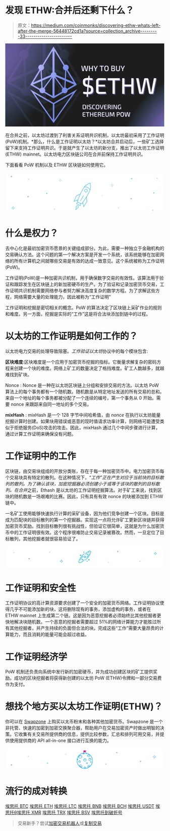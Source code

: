 # 发现 ETHW:合并后还剩下什么？

> 原文：<https://medium.com/coinmonks/discovering-ethw-whats-left-after-the-merge-56448172cd1a?source=collection_archive---------33----------------------->

![](img/50a154499456584d61c6c7bf705067e6.png)

在合并之前，以太坊过渡到了利害关系证明共识机制，以太坊最初采用了工作证明(PoW)机制。*那么，什么是工作证明以太坊？*以太坊合并启动后，一些矿工选择留下来支持工作证明共识。于是就产生了以太坊的新分支，推出了以太坊工作证明(ETHW) mainnet。以太坊电力区块链公司在合并前保持工作证明共识。

下面看看 PoW 机制以及 ETHW 区块链如何使用它。

![](img/c6566fef416fa2b9f4562b9ed1342c7c.png)

# 什么是权力？

去中心化是最初加密货币愿景的关键组成部分。为此，需要一种独立于金融机构的交易确认方法。这个问题的第一个解决方案是开发一个系统，该系统能够在加密网络的所有计算机之间就哪些交易是有效的达成一致意见。这个系统被称为工作证明(PoW)。

工作证明(PoW)是一种加密共识机制，用于确保数字交易的有效性。该算法用于验证和跟踪发生在区块链上的新加密硬币的生产。为了验证和记录加密货币交易，工作证明共识机制需要网络参与者努力解决高度复杂的数学方程。为了求解这些方程，网络需要大量的处理能力，因此被称为“工作证明”

工作证明和挖掘是密切相关的概念。PoW 的算法决定了区块链上采矿作业的规则和难度。另一方面，挖掘是实际的“工作”这是将合法块添加到链中的过程。

# 以太坊的工作证明是如何工作的？

以太坊电力交易的处理导致阻塞。*工作验证以太坊*协议中的每个模块包含:

**区块难度**:区块难度是一个应用于加密货币挖掘的指标。它衡量求解复杂的密码方程来创建一个块的难度。网络上矿工的数量决定了格挡难度。矿工人数越多，就越难找到矿块。

Nonce : Nonce 是一种在以太坊区块链上分组和安排交易的方法。以太坊 PoW 算法上的每个事务都有一个随机数。随机数是从特定地址发送的所有交易的总和。来自一个地址的每个事务都被分配了一个连续的编号，第一个事务从 0 开始。需要 nonce 来跟踪来自同一地址的多个交易。

**mixHash** : mixHash 是一个 128 字节中间哈希值，由 *nonce* 在执行以太坊能量挖掘计算时创建。如果块用错误或恶意的现时值请求功率计算，则网络可能遭受类似于拒绝服务(DoS)攻击的攻击。因此，mixHash 通过几个中间步骤进行计算，通过计算工作证明来确保没有问题。

# 工作证明中的工作

区块链，由交易块组成的开放分类账，存在于每一种加密货币中。电力加密货币每个交易块具有特定的散列。在这种情况下，“*工作”*正在产生对应于当前块的目标散列的散列。为了确认该块，加密挖掘器必须创建小于或等于该块的散列的目标散列。在*合并*之前，Ethash 是以太坊的工作证明挖掘算法。对于矿工来说，找到区块的随机数是一场艰难的比赛。因此，只有具有有效 nonce 的块被添加到 ETHW 链中。

一名矿工使用能够快速执行计算的采矿设备，因为他们竞争创建一个区块。目标是成为匹配块的目标散列的第一个挖掘器。实现这一点将允许矿工更新区块链并获得加密货币奖励。找到目标散列很有挑战性，但验证它很简单，这就是为什么加密货币中的工作证明很有效。这个程序很难防止交易记录被篡改。然而，一旦定位了目标散列，其他挖掘者就很容易验证了。

![](img/b715d6cc218cb7965b6367380e02f5a3.png)

# 工作证明和安全性

工作证明协议的高计算资源要求创建了一个安全的加密货币网络。工作证明协议使得几乎不可能添加新的块，这将删除现有的事务，添加虚构的事务，或者在 ETHW mainnet 上生成第二个链。这是因为恶意挖掘者必须始终比其他挖掘者更快地解决块随机数。一个恶意的挖掘者需要超过 51%的网络计算能力才能胜过所有其他挖掘者，并产生持续的负面但合法的块。完成这些“工作”需要大量昂贵的计算能力，而且消耗的能量可能会超过收益。

# 工作证明经济学

PoW 机制还负责向系统中发行新的加密硬币，并为成功创建区块的矿工提供奖励。成功的区块挖掘者将获得新创建的以太坊 PoW (ETHW)令牌和一部分交易费作为支付。

# 想找个地方买以太坊工作证明(ETHW)？

你可以在 [Swapzone](https://swapzone.io/) 上购买以太币粉末和各种其他加密货币。Swapzone 是一个非托管、快速的加密到加密交换聚合器，帮助用户在交易加密资产时做出明智的决策。它收集有关交易所提供商的信息，提供比较参数，汇总和排列可用交易，并提供使用提供商的 API all-in-one 接口进行互换的能力。

![](img/041a7771a78baaa9549a0997cc233ec1.png)

# 流行的成对转换

[埃思托 BTC](https://swapzone.io/exchange/ethw/btc) [埃思托 ETH](https://swapzone.io/exchange/ethw/eth) [埃思托 LTC](https://swapzone.io/exchange/ethw/ltc) [埃思托 BNB](https://swapzone.io/exchange/ethw/bnb) [埃思托 BCH](https://swapzone.io/exchange/ethw/bch) [埃思托 USDT](https://swapzone.io/exchange/ethw/usdt) [埃思托θ](https://swapzone.io/exchange/ethw/theta)[埃思托 XMR](https://swapzone.io/exchange/ethw/xmr) [埃思托 TRX](https://swapzone.io/exchange/ethw/trx) [埃思托 BSV](https://swapzone.io/exchange/ethw/bsv) [埃思托到破折号](https://swapzone.io/exchange/ethw/dash)

> 交易新手？尝试[加密交易机器人](/coinmonks/crypto-trading-bot-c2ffce8acb2a)或[复制交易](/coinmonks/top-10-crypto-copy-trading-platforms-for-beginners-d0c37c7d698c)